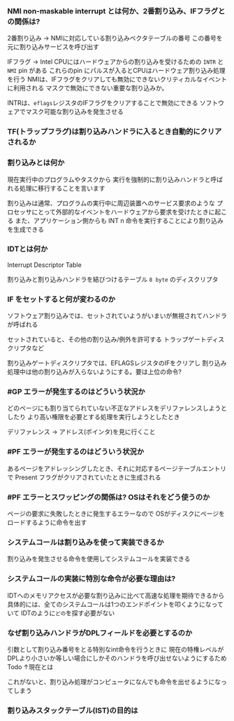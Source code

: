 ### NMI non-maskable interrupt とは何か、2番割り込み、IFフラグとの関係は?

2番割り込み -> NMIに対応している割り込みベクタテーブルの番号
             この番号を元に割り込みサービスを呼び出す

IFフラグ -> Intel CPUにはハードウェアからの割り込みを受けるための
`INTR` と `NMI` pin がある
これらのpin にパルスが入るとCPUはハードウェア割り込み処理を行う
NMIは、IFフラグをクリアしても無効にできないクリティカルなイベントに利用される
マスクで無効にできない重要な割り込みか。

INTRは、`eflags`レジスタのIFフラグをクリアすることで無効にできる
ソフトウェアでマスク可能な割り込みを発生させる

### TF(トラップフラグ)は割り込みハンドラに入るとき自動的にクリアされるか


### 割り込みとは何か

現在実行中のプログラムやタスクから
実行を強制的に割り込みハンドラと呼ばれる処理に移行することを言います

割り込みは通常、プログラムの実行中に周辺装置へのサービス要求のような
プロセッサにとって外部的なイベントをハードウェアから要求を受けたときに起こる
また、アプリケーション側からも INT n 命令を実行することにより割り込みを生成できる

### IDTとは何か

Interrupt Descriptor Table

割り込みと割り込みハンドラを結びつけるテーブル
`8 byte` のディスクリプタ


### IF をセットすると何が変わるのか

ソフトウェア割り込みでは、セットされていようがいまいが無視されてハンドラが呼ばれる

セットされていると、その他の割り込み/例外を許可する
トラップゲートディスクリプタなど

割り込みゲートディスクリプタでは、EFLAGSレジスタのIFをクリアし
割り込み処理中は他の割り込みが入らないようにする。要は上位の命令?

### #GP エラーが発生するのはどういう状況か

どのページにも割り当てられていない不正なアドレスをデリファレンスしようとしたり
より高い権限を必要とする処理を実行しようとしたとき

デリファレンス -> アドレス(ポインタ)を見に行くこと

### #PF エラーが発生するのはどういう状況か

あるページをアドレッシングしたとき、それに対応するページテーブルエントリで
Present フラグがクリアされていたときに生成される

### #PF エラーとスワッピングの関係は? OSはそれをどう使うのか

ページの要求に失敗したときに発生するエラーなので
OSがディスクにページをロードするように命令を出す

### システムコールは割り込みを使って実装できるか

割り込みを発生させる命令を使用してシステムコールを実装できる

### システムコールの実装に特別な命令が必要な理由は?

IDTへのメモリアクセスが必要な割り込みに比べて高速な処理を期待できるから
具体的には、全てのシステムコールは1つのエンドポイントを叩くようになっていて
IDTのように`どの`を探す必要がない

### なぜ割り込みハンドラがDPLフィールドを必要とするのか

引数として割り込み番号をとる特別なint命令を行うときに
現在の特権レベルがDPLより小さいか等しい場合にしかそのハンドラを呼び出せないようにするため
Todo ↑現在とは

これがないと、割り込み処理がコンピュータになんでも命令を出せるようになってしまう

### 割り込みスタックテーブル(IST)の目的は

